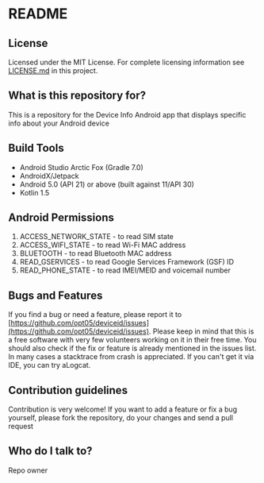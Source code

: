 # README #

## License ##

Licensed under the MIT License. For complete licensing information see [LICENSE.md](https://github.com/opt05/deviceid/blob/master/LICENSE.md) in this project.

## What is this repository for? ##

This is a repository for the Device Info Android app that displays specific info about your Android device

## Build Tools ##

* Android Studio Arctic Fox (Gradle 7.0)
* AndroidX/Jetpack
* Android 5.0 (API 21) or above (built against 11/API 30)
* Kotlin 1.5

## Android Permissions ##

1. ACCESS_NETWORK_STATE - to read SIM state
1. ACCESS_WIFI_STATE - to read Wi-Fi MAC address
1. BLUETOOTH - to read Bluetooth MAC address
1. READ_GSERVICES - to read Google Services Framework (GSF) ID
1. READ_PHONE_STATE - to read IMEI/MEID and voicemail number

## Bugs and Features ##

If you find a bug or need a feature, please report it to [https://github.com/opt05/deviceid/issues](https://github.com/opt05/deviceid/issues). Please keep in mind that this is a free software with very few volunteers working on it in their free time. You should also check if the fix or feature is already mentioned in the issues list. In many cases a stacktrace from crash is appreciated. If you can't get it via IDE, you can try aLogcat.

## Contribution guidelines ##

Contribution is very welcome! If you want to add a feature or fix a bug yourself, please fork the repository, do your changes and send a pull request

## Who do I talk to? ##

Repo owner
